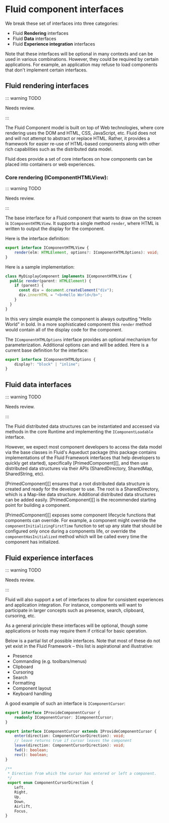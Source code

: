 # Fluid component interfaces

We break these set of interfaces into three categories:

* Fluid **Rendering** interfaces
* Fluid **Data** interfaces
* Fluid **Experience integration** interfaces

Note that these interfaces will be optional in many contexts and can be used in various combinations. However, they
could be required by certain applications. For example, an application may refuse to load components that don't
implement certain interfaces.


## Fluid rendering interfaces

::: warning TODO

Needs review.

:::

The Fluid Component model is built on top of Web technologies, where core rendering uses the DOM and HTML, CSS,
JavaScript, etc. Fluid does not and will not attempt to abstract or replace HTML. Rather, it provides a framework for
easier re-use of HTML-based components along with other rich capabilities such as the distributed data model.

Fluid does provide a set of core interfaces on how components can be placed into containers or web experiences.

### Core rendering (IComponentHTMLView):

::: warning TODO

Needs review.

:::

The base interface for a Fluid component that wants to draw on the screen is `IComponentHTMLView`. It supports a single
method `render`, where HTML is written to output the display for the component.

Here is the interface definition:

```typescript
export interface IComponentHTMLView {
    render(elm: HTMLElement, options?: IComponentHTMLOptions): void;
}
```

Here is a sample implementation:

```typescript
class MyDisplayComponent implements IComponentHTMLView {
  public render(parent: HTMLElement) {
    if (parent) {
      const div = document.createElement("div");
      div.innerHTML = "<b>Hello World</b>";
    }
  }
}
```

In this very simple example the component is always outputting "Hello World" in bold. In a more sophisticated component
this `render` method would contain all of the display code for the component.

The `IComponentHTMLOptions` interface provides an optional mechanism for parameterization. Additional options can and
will be added. Here is a current base definition for the interface:

```typescript
export interface IComponentHTMLOptions {
    display?: "block" | "inline";
}
```

## Fluid data interfaces

::: warning TODO

Needs review.

:::

The Fluid distributed data structures can be instantiated and accessed via methods in the core Runtime and implementing
the `IComponentLoadable` interface.

However, we expect most component developers to access the data model via the base classes in Fluid's Aqueduct package
(this package contains implementations of the Fluid Framework interfaces that help developers to quickly get started),
specifically [PrimedComponent][], and then use distributed data structures via their APIs (SharedDirectory, SharedMap,
SharedString, etc).

[PrimedComponent][] ensures that a root distributed data structure is created and ready for the developer to use. The
root is a SharedDirectory, which is a Map-like data structure. Additional distributed data structures can be added
easily. [PrimedComponent][] is the recommended starting point for building a component.

[PrimedComponent][] exposes some component lifecycle functions that components can override. For example, a component
might override the `componentInitializingFirstTime` function to set up any state that should be configured only once
during a components life, or override the `componentHasInitialized` method which will be called every time the component
has initialized.

## Fluid experience interfaces

::: warning TODO

Needs review.

:::

Fluid will also support a set of interfaces to allow for consistent experiences and application integration. For
instance, components will want to participate in larger concepts such as presence, search, clipboard, cursoring, etc.

As a general principle these interfaces will be optional, though some applications or hosts may require them if critical
for basic operation.

Below is a partial list of possible interfaces. Note that most of these do not yet exist in the Fluid Framework – this
list is aspirational and illustrative:

* Presence
* Commanding (e.g. toolbars/menus)
* Clipboard
* Cursoring
* Search
* Formatting
* Component layout
* Keyboard handling

A good example of such an interface is `IComponentCursor`:

```typescript
export interface IProvideComponentCursor {
    readonly IComponentCursor: IComponentCursor;
}

export interface IComponentCursor extends IProvideComponentCursor {
    enter(direction: ComponentCursorDirection): void;
    // leave returns true if cursor leaves the component
    leave(direction: ComponentCursorDirection): void;
    fwd(): boolean;
    rev(): boolean;
}

/**
 * Direction from which the cursor has entered or left a component.
 */
 export enum ComponentCursorDirection {
    Left,
    Right,
    Up,
    Down,
    Airlift,
    Focus,
}
```
